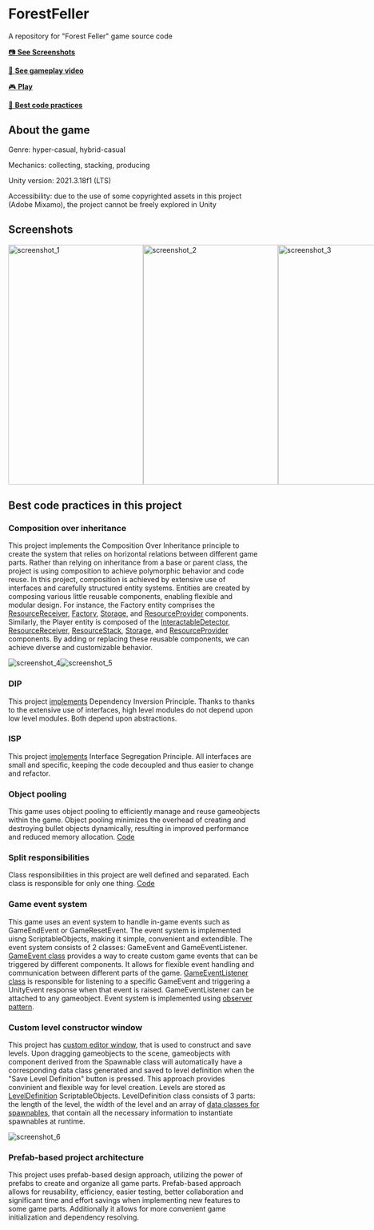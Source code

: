 # ForestFeller
A repository for "Forest Feller" game source code

[:camera: **See Screenshots**](#screenshots)

[:movie_camera: **See gameplay video**](https://www.youtube.com/watch?v=EBuS0Xp_in8)

[:video_game: **Play**](https://play.google.com/store/apps/details?id=com.Yankeezulu.ForestFeller)

[:100: **Best сode practices**](#best-сode-practices-in-this-project)

## About the game
Genre: hyper-casual, hybrid-casual

Mechanics: collecting, stacking, producing

Unity version: 2021.3.18f1 (LTS)

Accessibility: due to the use of some copyrighted assets in this project (Adobe Mixamo), the project cannot be freely explored in Unity

## Screenshots

<div style="display:flex;">
  <img src="https://github.com/YankeeZuluDev/ForestFeller/assets/129124150/6118a35f-9ad2-42e4-b560-680f06374ad2" alt="screenshot_1" width="270" height="480">
  <img src="https://github.com/YankeeZuluDev/ForestFeller/assets/129124150/915e1403-8b5b-415c-8d1b-f4408078ec91" alt="screenshot_2" width="270" height="480">
  <img src="https://github.com/YankeeZuluDev/ForestFeller/assets/129124150/74fe78a6-68e1-486a-b0d2-8672a7ac4066" alt="screenshot_3" width="270" height="480">
</div>

## Best сode practices in this project

### Composition over inheritance
This project implements the Composition Over Inheritance principle to create the system that relies on horizontal relations between different game parts. Rather than relying on inheritance from a base or parent class, the project is using composition to achieve polymorphic behavior and code reuse. In this project, composition is achieved by extensive use of interfaces and carefully structured entity systems. Entities are created by composing various little reusable components, enabling flexible and modular design. For instance, the Factory entity comprises the [ResourceReceiver](https://github.com/YankeeZuluDev/ForestFeller/blob/main/Assets/Scripts/ResourceProcessing/ResourceReceiver.cs), [Factory](https://github.com/YankeeZuluDev/ForestFeller/blob/main/Assets/Scripts/ResourceProcessing/Factory.cs), [Storage](https://github.com/YankeeZuluDev/ForestFeller/blob/main/Assets/Scripts/Storage/Storage.cs), and [ResourceProvider](https://github.com/YankeeZuluDev/ForestFeller/blob/main/Assets/Scripts/ResourceProcessing/ResourceProvider.cs) components. Similarly, the Player entity is composed of the [InteractableDetector](https://github.com/YankeeZuluDev/ForestFeller/blob/main/Assets/Scripts/Interaction/InteractableDetector.cs), [ResourceReceiver](https://github.com/YankeeZuluDev/ForestFeller/blob/main/Assets/Scripts/ResourceProcessing/ResourceReceiver.cs), [ResourceStack](https://github.com/YankeeZuluDev/ForestFeller/blob/main/Assets/Scripts/Stack/ResourceStack.cs), [Storage](https://github.com/YankeeZuluDev/ForestFeller/blob/main/Assets/Scripts/Storage/Storage.cs), and [ResourceProvider](https://github.com/YankeeZuluDev/ForestFeller/blob/main/Assets/Scripts/ResourceProcessing/ResourceProvider.cs) components. By adding or replacing these reusable components, we can achieve diverse and customizable behavior.

<div style="display:flex;">
  <img src="https://github.com/YankeeZuluDev/ForestFeller/assets/129124150/c41c39cc-6ecf-42ba-b748-a8779a95d441" alt="screenshot_4">
  <img src="https://github.com/YankeeZuluDev/ForestFeller/assets/129124150/ab668773-719a-4279-8ff4-44c25826caa4" alt="screenshot_5">
</div>

### DIP
This project [implements](https://github.com/YankeeZuluDev/ForestFeller/tree/main/Assets/Scripts/Interfaces) Dependency Inversion Principle. Thanks to thanks to the extensive use of interfaces, high level modules do not depend upon low level modules. Both depend upon abstractions.

### ISP
This project [implements](https://github.com/YankeeZuluDev/ForestFeller/tree/main/Assets/Scripts/Interfaces) Interface Segregation Principle. All interfaces are small and specific, keeping the code decoupled and thus easier to change and refactor.

### Object pooling
This game uses object pooling to efficiently manage and reuse gameobjects within the game. Object pooling minimizes the overhead of creating and destroying bullet objects dynamically, resulting in improved performance and reduced memory allocation. [Code](https://github.com/YankeeZuluDev/ForestFeller/blob/main/Assets/Scripts/ObjectPools/ResourcePools.cs)

### Split responsibilities
Class responsibilities in this project are well defined and separated. Each class is responsible for only one thing. [Code](https://github.com/YankeeZuluDev/ForestFeller/tree/main/Assets/Scripts/ResourceProcessing)

### Game event system
This game uses an event system to handle in-game events such as GameEndEvent or GameResetEvent. The event system is implemented uisng ScriptableObjects, making it simple, convenient and extendible. The event system consists of 2 classes: GameEvent and GameEventListener. [GameEvent class](https://github.com/YankeeZuluDev/ForestFeller/blob/main/Assets/Scripts/Events/GameEvent.cs) provides a way to create custom game events that can be triggered by different components. It allows for flexible event handling and communication between different parts of the game. [GameEventListener class](https://github.com/YankeeZuluDev/ForestFeller/blob/main/Assets/Scripts/Events/GameEventListener.cs) is responsible for listening to a specific GameEvent and triggering a UnityEvent response when that event is raised. GameEventListener can be attached to any gameobject. Event system is implemented using [observer pattern](https://en.wikipedia.org/wiki/Observer_pattern).

### Custom level constructor window
This project has [custom editor window](https://github.com/YankeeZuluDev/ForestFeller/blob/main/Assets/Editor/LevelConstructor.cs), that is used to construct and save levels. Upon dragging gameobjects to the scene, gameobjects with component derived from the Spawnable class will automatically have a corresponding data class generated and saved to level definition when the "Save Level Definition" button is pressed. This approach provides convinient and flexible way for level creation. Levels are stored as [LevelDefinition](https://github.com/YankeeZuluDev/ForestFeller/blob/main/Assets/Scripts/Level/LevelDefinition.cs) ScriptableObjects. LevelDefinition class consists of 3 parts: the length of the level, the width of the level and an array of [data classes for spawnables](https://github.com/YankeeZuluDev/ForestFeller/blob/main/Assets/Scripts/ResourceData/SpawnableData.cs), that contain all the necessary information to instantiate spawnables at runtime.

<div style="display:flex;">
  <img src="https://github.com/YankeeZuluDev/ForestFeller/assets/129124150/e09f9f45-481b-4d12-af26-24525697ab23" alt="screenshot_6">
</div>


### Prefab-based project architecture
This project uses prefab-based design approach, utilizing the power of prefabs to create and organize all game parts. Prefab-based approach allows for reusability, efficiency, easier testing, better collaboration and significant time and effort savings when implementing new features to some game parts. Additionally it allows for more convenient game initialization and dependency resolving.
